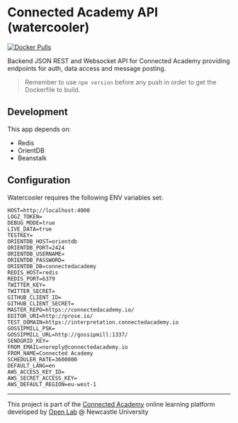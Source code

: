 # Connected Academy API (watercooler)

[![Docker Pulls](https://img.shields.io/docker/pulls/connectedacademy/watercooler.svg)](https://hub.docker.com/r/connectedacademy/watercooler/)

Backend JSON REST and Websocket API for Connected Academy providing endpoints for auth, data access and message posting.

> Remember to use `npm version` before any push in order to get the Dockerfile to build.

## Development

This app depends on:

- Redis
- OrientDB
- Beanstalk

## Configuration

Watercooler requires the following ENV variables set:

```
HOST=http://localhost:4000
LOGZ_TOKEN=
DEBUG_MODE=true
LIVE_DATA=true
TESTKEY=
ORIENTDB_HOST=orientdb
ORIENTDB_PORT=2424
ORIENTDB_USERNAME=
ORIENTDB_PASSWORD=
ORIENTDB_DB=connectedacademy
REDIS_HOST=redis
REDIS_PORT=6379
TWITTER_KEY=
TWITTER_SECRET=
GITHUB_CLIENT_ID=
GITHUB_CLIENT_SECRET=
MASTER_REPO=https://connectedacademy.io/
EDITOR_URI=http://prose.io/
TEST_DOMAIN=https://interpretation.connectedacademy.io
GOSSIPMILL_PSK=
GOSSIPMILL_URL=http://gossipmill:1337/
SENDGRID_KEY=
FROM_EMAIL=noreply@connectedacademy.io
FROM_NAME=Connected Academy
SCHEDULER_RATE=3600000
DEFAULT_LANG=en
AWS_ACCESS_KEY_ID=
AWS_SECRET_ACCESS_KEY=
AWS_DEFAULT_REGION=eu-west-1
```

----
This project is part of the [Connected Academy](https://connectedacademy.io) online learning platform developed by [Open Lab](https://openlab.ncl.ac.uk) @ Newcastle University